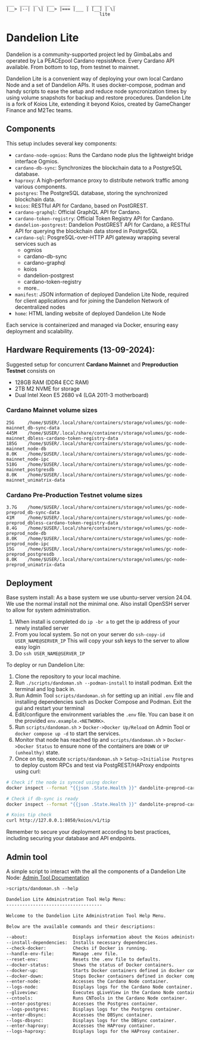 <!-- ![Example Image](images/Koios.png) -->

```
___  ____ __ _ ___  ____ _    _ ____ __ _
|__> |--| | \| |__> |=== |___ | [__] | \|
                                   lite
```
# Dandelion Lite

Dandelion is a community-supported project led by GimbaLabs and operated by La PEACEpool Cardano repsist₳nce. Every Cardano API available. From bottom to top, from testnet to mainnet.

Dandelion Lite is a convenient way of deploying your own local Cardano Node and a set of Dandelion APIs. It uses docker-compose, podman and handy scripts to ease the setup and reduce node syncronization times by using volume snapshots for backup and restore procedures. Dandelion Lite is a fork of Koios Lite, extending it beyond Koios, created by GameChanger Finance and M2Tec teams.

## Components

This setup includes several key components:

- `cardano-node-ogmios`: Runs the Cardano node plus the lightweight bridge interface Ogmios.
- `cardano-db-sync`: Synchronizes the blockchain data to a PostgreSQL database.
- `haproxy`: A high-performance proxy to distribute network traffic among various components.
- `postgres`: The PostgreSQL database, storing the synchronized blockchain data.
- `koios`: RESTful API for Cardano, based on PostGREST. 
- `cardano-graphql`: Official GraphQL API for Cardano.
- `cardano-token-registry`: Official Token Registry API for Cardano.
- `dandelion-postgrest`: Dandelion PostGREST API for Cardano, a RESTful API for querying the blockchain data stored in PostgreSQL
- `cardano-sql`: PosgreSQL-over-HTTP API gateway wrapping several services such as
    - ogmios
    - cardano-db-sync
    - cardano-graphql
    - koios
    - dandelion-postgrest
    - cardano-token-registry
    - more..
- `manifest`: JSON information of deployed Dandelion Lite Node, required for client applications and for joining the Dandelion Network of decentralized nodes
- `home`: HTML landing website of deployed Dandelion Lite Node 

Each service is containerized and managed via Docker, ensuring easy deployment and scalability.

## Hardware Requirements (13-09-2024):

Suggested setup for concurrent **Cardano Mainnet** and **Preproduction Testnet** consists on

- 128GB RAM (DDR4 ECC RAM)
- 2TB M2 NVME for storage
- Dual Intel Xeon E5 2680 v4 (LGA 2011-3 motherboard)

### Cardano Mainnet volume sizes


    25G     /home/$USER/.local/share/containers/storage/volumes/gc-node-mainnet_db-sync-data
    445M    /home/$USER/.local/share/containers/storage/volumes/gc-node-mainnet_dbless-cardano-token-registry-data
    185G    /home/$USER/.local/share/containers/storage/volumes/gc-node-mainnet_node-db
    8.0K    /home/$USER/.local/share/containers/storage/volumes/gc-node-mainnet_node-ipc
    518G    /home/$USER/.local/share/containers/storage/volumes/gc-node-mainnet_postgresdb
    8.0K    /home/$USER/.local/share/containers/storage/volumes/gc-node-mainnet_unimatrix-data

### Cardano Pre-Production Testnet volume sizes

    3.7G    /home/$USER/.local/share/containers/storage/volumes/gc-node-preprod_db-sync-data
    41M     /home/$USER/.local/share/containers/storage/volumes/gc-node-preprod_dbless-cardano-token-registry-data
    8.4G    /home/$USER/.local/share/containers/storage/volumes/gc-node-preprod_node-db
    8.0K    /home/$USER/.local/share/containers/storage/volumes/gc-node-preprod_node-ipc
    15G     /home/$USER/.local/share/containers/storage/volumes/gc-node-preprod_postgresdb
    8.0K    /home/$USER/.local/share/containers/storage/volumes/gc-node-preprod_unimatrix-data

## Deployment

Base system install:
As a base system we use ubuntu-server version 24.04. We use the normal install not the minimal one. Also install OpenSSH server to allow for system administration. 
1. When install is completed do `ip -br a` to get the ip address of your newly installed server 
2. From you local system. So not on your server do `ssh-copy-id USER_NAME@SERVER_IP` This will copy your ssh keys to the server to allow easy login
3. Do `ssh USER_NAME@SERVER_IP`

To deploy or run Dandelion Lite:
1. Clone the repository to your local machine.
2. Run `./scripts/dandoman.sh --podman-install` to install podman. Exit the terminal and log back in.
3. Run Admin Tool `scripts/dandoman.sh` for setting up an initial `.env` file and installing dependencies such as Docker Compose and Podman. Exit the gui and restart your terminal
4. Edit/configure the environment variables the `.env` file. You can base it on the provided `env.example.<NETWORK>`.
5. Run `scripts/dandoman.sh` > `Docker->Docker Up/Reload` on Admin Tool or `docker compose up -d` to start the services.
6. Monitor that node has reached tip and `scripts/dandoman.sh` > `Docker->Docker Status` to ensure none of the containers are `DOWN` or `UP (unhealthy)` state.
7. Once on tip, execute `scripts/dandoman.sh` > `Setup->Initialise Postgres` to deploy custom RPCs and test via PostgREST/HAProxy endpoints using curl:

```bash
# Check if the node is synced using docker
docker inspect --format "{{json .State.Health }}" dandolite-preprod-cardano-node-ogmios-1 | jq

# Check if db-sync is ready 
docker inspect --format "{{json .State.Health }}" dandolite-preprod-cardano-db-sync-1 | jq

# Koios tip check
curl http://127.0.0.1:8050/koios/v1/tip
```

Remember to secure your deployment according to best practices, including securing your database and API endpoints.


## Admin tool
A simple script to interact with the all the components of a Dandelion Lite Node:
[Admin Tool Documentation](AdminTool.md)

```bash
>scripts/dandoman.sh --help

Dandelion Lite Administration Tool Help Menu:
------------------------------------

Welcome to the Dandelion Lite Administration Tool Help Menu.

Below are the available commands and their descriptions:

--about: 			     Displays information about the Koios administration tool.
--install-dependencies:  Installs necessary dependencies.
--check-docker: 		 Checks if Docker is running.
--handle-env-file: 		 Manage .env file.
--reset-env: 			 Resets the .env file to defaults.
--docker-status: 		 Shows the status of Docker containers.
--docker-up: 			 Starts Docker containers defined in docker compose.yml.
--docker-down: 			 Stops Docker containers defined in docker compose.yml.
--enter-node: 			 Accesses the Cardano Node container.
--logs-node: 			 Displays logs for the Cardano Node container.
--gliveview: 			 Executes gLiveView in the Cardano Node container.
--cntools: 			     Runs CNTools in the Cardano Node container.
--enter-postgres: 		 Accesses the Postgres container.
--logs-postgres: 		 Displays logs for the Postgres container.
--enter-dbsync: 		 Accesses the DBSync container.
--logs-dbsync: 			 Displays logs for the DBSync container.
--enter-haproxy: 		 Accesses the HAProxy container.
--logs-haproxy: 		 Displays logs for the HAProxy container.
```
